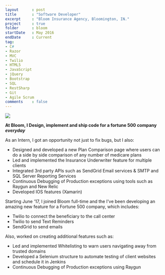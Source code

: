 ```yaml
---
layout      : post
title       : "Software Developer"
excerpt     : "Bloom Insurance Agency, Bloomington, IN."
project     : true
folder      : bloom
startDate   : May 2016
endDate     : Current
tag:
- C#
- Razor
- MVC
- Twilio
- HTML5
- JavaScript
- jQuery
- Bootstrap
- SQL
- RestSharp
- Git
- Agile Scrum
comments    : false
---
```


<img src = "{{ site.url }}/assets/img/projects/bloom/icon.jpg">

<br />

<b>At Bloom, I Design, implement and ship code for a fortune 500 company <i>everyday</i></b>

As an Intern, I got an opportunity not just to fix bugs, but I also:
<ul>
  <li>Designed and developed a new Plan Comparison page where users can do a side by side comparison of any number of medicare plans</li>
  <li>Led and implemented the Insurance Underwriter feature for multiple clients</li>
  <li>Integrated 3rd party APIs such as SendGrid Email services & SMTP and SQL Server Reporting Services</li>
  <li>Continuous Debugging of Production exceptions using tools such as Raygun and New Relic</li>
  <li>Developed IOS features (Xamarin)</li>
</ul>

Starting June '17, I joined Bloom full-time and the I've been developing an amazing new feature for a Fortune 500 company, which includes:
<ul>
  <li>Twilio to connect the beneficiary to the call center</li>
  <li>Twilio to send Text Reminders</li>
  <li>SendGrid to send emails</li>
</ul>

Also, worked on creating additional features such as:
<ul>
  <li>Led and implemented Whitelisting to warn users navigating away from trusted domains</li>
  <li>Developed a Selenium structure to automate testing of client websites and schedule it in Jenkins</li>
  <li>Continuous Debugging of Production exceptions using Raygun</li>
</ul>